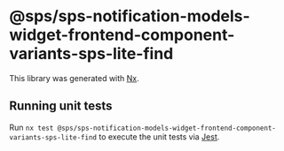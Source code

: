 # @sps/sps-notification-models-widget-frontend-component-variants-sps-lite-find

This library was generated with [Nx](https://nx.dev).

## Running unit tests

Run `nx test @sps/sps-notification-models-widget-frontend-component-variants-sps-lite-find` to execute the unit tests via [Jest](https://jestjs.io).
